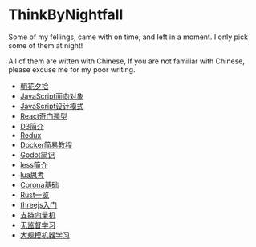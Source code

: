 # ThinkByNightfall
Some of my fellings, came with on time, and left in a moment. I only pick some of them at night!

All of them are witten with Chinese, If you are not familiar with Chinese, please excuse me for my poor writing.

- [朝花夕拾](https://github.com/heibor/ThinkByNightfall/wiki)
- [JavaScript面向对象](https://github.com/heibor/ThinkByNightfall/wiki/JavaScript%E9%9D%A2%E5%90%91%E5%AF%B9%E8%B1%A1)
- [JavaScript设计模式](https://github.com/heibor/ThinkByNightfall/wiki/JavaScript%E8%AE%BE%E8%AE%A1%E6%A8%A1%E5%BC%8F)
- [React奇门遁型](https://github.com/heibor/ThinkByNightfall/wiki/React%E5%A5%87%E9%97%A8%E9%81%81%E5%9E%8B)
- [D3简介](https://github.com/heibor/ThinkByNightfall/wiki/D3%E7%AE%80%E4%BB%8B)
- [Redux](https://github.com/heibor/ThinkByNightfall/wiki/Redux)
- [Docker简易教程](https://github.com/heibor/ThinkByNightfall/wiki/Docker%E7%AE%80%E6%98%93%E6%95%99%E7%A8%8B)
- [Godot简记](https://github.com/heibor/ThinkByNightfall/wiki/Godot%E7%AE%80%E8%AE%B0)
- [less简介](https://github.com/heibor/ThinkByNightfall/wiki/less-%E6%91%98%E8%A6%81)
- [lua思考](https://github.com/heibor/ThinkByNightfall/wiki/Lua%E6%80%9D%E8%80%83)
- [Corona基础](https://github.com/heibor/ThinkByNightfall/wiki/Corona%E5%9F%BA%E7%A1%80)
- [Rust一览](https://github.com/heibor/ThinkByNightfall/wiki/Rust%E4%B8%80%E8%A7%88)
- [threejs入门](https://github.com/heibor/ThinkByNightfall/wiki/threejs%E5%85%A5%E9%97%A8)
- [支持向量机](https://github.com/heibor/ThinkByNightfall/wiki/Support-Vector-Machine)
- [无监督学习](https://github.com/heibor/ThinkByNightfall/wiki/unsupervise-vector-machine)
- [大规模机器学习](https://github.com/heibor/ThinkByNightfall/wiki/%E5%A4%A7%E8%A7%84%E6%A8%A1%E6%9C%BA%E5%99%A8%E5%AD%A6%E4%B9%A0)
